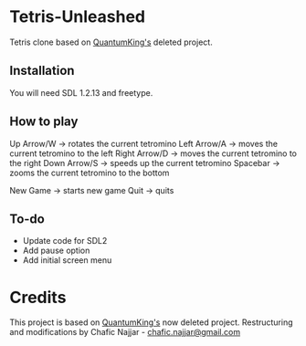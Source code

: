 Tetris-Unleashed
================

Tetris clone based on [QuantumKing's](https://github.com/QuantumKing) deleted project.

## Installation

You will need SDL 1.2.13 and freetype.

## How to play

Up Arrow/W      -> rotates the current tetromino
Left Arrow/A    -> moves the current tetromino to the left
Right Arrow/D   -> moves the current tetromino to the right
Down Arrow/S    -> speeds up the current tetromino
Spacebar        -> zooms the current tetromino to the bottom

New Game        -> starts new game
Quit            -> quits

## To-do

+ Update code for SDL2
+ Add pause option
+ Add initial screen menu

# Credits

This project is based on [QuantumKing's](https://github.com/QuantumKing) now deleted project. 
Restructuring and modifications by Chafic Najjar - chafic.najjar@gmail.com


